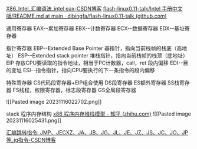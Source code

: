 [X86_Intel_汇编语法_intel eax-CSDN博客](https://blog.csdn.net/qq_35793285/article/details/111632370)
[flash-linux0.11-talk/Intel 手册中文版/README.md at main · dibingfa/flash-linux0.11-talk (github.com)](https://github.com/dibingfa/flash-linux0.11-talk/blob/main/Intel%20%E6%89%8B%E5%86%8C%E4%B8%AD%E6%96%87%E7%89%88/README.md)


通用寄存器
	EAX--累加寄存器
	EBX--计数寄存器
	ECX--数据寄存器
	EDX--基址寄存器

指针寄存器
	EBP--Extended Base Pointer 基指针，指向当前栈帧的栈底（高地址）
	ESP--Extended stack pointer 堆栈指针，指向当前栈帧的栈顶（底地址）
	EIP 存放CPU要读取的指令地址，相当于PC计数器，call，ret
	段内偏移
	EDI--目的变址
	ESI--指令指针，指向CPU要执行的下一条指令的段内偏移
	
特殊寄存器
	CS代码段寄存器+EIP组合使用
	DS段寄存器
	ES额外寄存器
	SS栈寄存器
	FS线程，权限寄存器，标志段寄存器
	GS全局段寄存器
	




![[Pasted image 20231116022702.png]]

stack
程序内存结构
	[x86 程序内存堆栈模型 - 知乎 (zhihu.com)](https://zhuanlan.zhihu.com/p/180318973)
![[Pasted image 20231116025431.png]]

[汇编跳转指令: JMP、JECXZ、JA、JB、JG、JL、JE、JZ、JS、JC、JO、JP 等_jg指令-CSDN博客](https://blog.csdn.net/zmmycsdn/article/details/78511948)